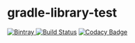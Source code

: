 # gradle-library-test
[![Bintray](https://api.bintray.com/packages/winsontan520/maven/winson-gradle-library/images/download.svg) ](https://bintray.com/winsontan520/maven/winson-gradle-library/_latestVersion)
[![Build Status](https://travis-ci.org/winsontan520/gradle-library-test.svg?branch=master)](https://travis-ci.org/winsontan520/gradle-library-test)
[![Codacy Badge](https://api.codacy.com/project/badge/Grade/a5426bcbea7f445092231d3ec0764b83)](https://www.codacy.com/app/winsontan520/gradle-library-test?utm_source=github.com&amp;utm_medium=referral&amp;utm_content=winsontan520/gradle-library-test&amp;utm_campaign=Badge_Grade)
